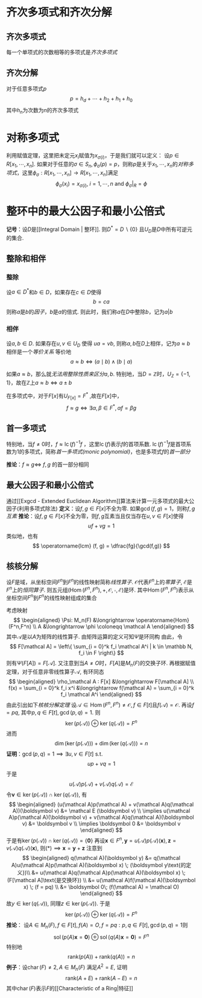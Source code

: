 # 齐次多项式和齐次分解
## 齐次多项式
每一个单项式的次数相等的多项式是*齐次多项式*
## 齐次分解
对于任意多项式$p$
$$
p = h_d + \cdots + h_2 + h_1 + h_0
$$
其中$h_n$为次数为$n$的齐次多项式
# 对称多项式
利用赋值定理，这里把未定元$x_i$赋值为$x_{\sigma(i)}$，于是我们就可以定义：
设$p \in R[x_1,\cdots, x_n].$ 如果对于任意的$\sigma \in S_n, \phi_\sigma (p) = p$，则称$p$是关于$x_1,\cdots,x_n$的*对称多项式*，这里$\phi_\sigma : R[x_1, \cdots, x_n] \to R[x_1, \cdots, x_n]$满足
$$
\phi_\sigma(x_i) = x_{\sigma(i)},\; i = 1, \cdots, n \text{ and } \phi_\sigma |_R = \phi
$$

# 整环中的最大公因子和最小公倍式
**记号**：设$D$是[[Integral Domain | 整环]]. 则$D^* = D \backslash \{0\}$ 且$U_D$是$D$中所有可逆元的集合.
## 整除和相伴

### 整除
设$a \in D^*$和$b \in D$，如果存在$c \in D$使得
$$
b = ca
$$
则称$a$是$b$的*因子*，$b$是$a$的倍式. 则此时，我们称$a$在$D$中整除$b$，记为$a | b$
### 相伴
设$a, b\in D$. 如果存在$u, v \in U_D$ 使得 $ua = vb$, 则称$a,b$在$D$上相伴，记为$a \approx b$
相伴是一个*等价关系*
等价地
$$
a \approx b \iff (a \mid b) \land (b \mid a)
$$

如果$a \approx b$，那么就*无法用整除性质来区分*$a, b$. 特别地，当$D = \mathbb{Z}$时，$U_\mathbb{Z} = \{-1, 1\}$，故在$\mathbb{Z}$上$a \approx b \iff a \pm b$

在多项式中，对于$F[x]$有$U_{F[x]} = F^*$ ,故在$F[x]$中，
$$
f \approx g \iff \exists \alpha, \beta \in F^*, \alpha f = \beta g
$$
## 首一多项式
特别地，当$f \neq 0$时，$f \approx \operatorname{lc}(f)^{-1} f$ ，这里$\operatorname{lc}(f)$表示$f$的首项系数. $\operatorname{lc}(f)^{-1} f$是首项系数为1的多项式，简称*首一多项式(monic polynomial)*，也是多项式$f$的*首一部分*

**推论**：$f \approx g \iff$ $f, g$ 的首一部分相同
## 最大公因子和最小公倍式
通过[[Exgcd - Extended Euclidean Algorithm]]算法来计算一元多项式的最大公因子(利用多项式除法)
**定义**：设$f, g \in F[x]$不全为零. 如果$\gcd(f, g) = 1$，则称$f,g$*互素*
**推论**：设$f, g \in F[x]$不全为零，则$f,g$互素当且仅当存在$u,v \in F[x]$使得
$$
uf + vg = 1
$$
类似地，也有
$$
\operatorname{lcm} (f, g) = \dfrac{fg}{\gcd(f,g)}
$$
## 核核分解
设$F$是域，从坐标空间$F^n$到$F^n$的线性映射简称*线性算子*. $\mathcal O$代表$F^n$上的*零算子*, $\mathcal E$是$F^n$上的*恒同算子*. 则五元组$(\operatorname{Hom} (F^n, F^n), +, \mathcal O, \circ, \mathcal E)$是环. 其中$\operatorname{Hom}(F^n,F^n)$表示从坐标空间$F^n$到$F^n$的线性映射组成的集合

考虑映射
$$
\begin{aligned}
\Psi: M_n(F) &\longrightarrow \operatorname{Hom}(F^n,F^n) \\
A &\longrightarrow \phi \coloneqq \mathcal A
\end{aligned}
$$
其中$\mathcal A$是以$A$为矩阵的线性算子. 由矩阵运算的定义可知$\Psi$是环同构
由此，令
$$
F[\mathcal A] = \left\{ \sum_{i = 0}^k f_i \mathcal A^i | k \in \mathbb N, f_i \in F \right\}
$$
则有$\Psi(F[A]) = F[\mathcal A]$. 
又注意到当$A \neq O$时，$F[A]$是$M_n(F)$的交换子环. 再根据赋值定理，对于任意非零线性算子$\mathcal A$, 有环同态
$$
\begin{aligned}
\rho_\mathcal A : F[x] &\longrightarrow F[\mathcal A] \\
f(x) = \sum_{i = 0}^k f_i x^i &\longrightarrow f(\mathcal A) = \sum_{i = 0}^k f_i \mathcal A^i
\end{aligned}
$$
由此引出如下*核核分解定理*
设$\mathcal A \in \operatorname{Hom}(F^n, F^n) \neq \mathcal O, f \in F[t]$且$f(\mathcal A) = \mathcal O$. 再设$f = pq$, 其中$p, q \in F[t], \gcd(p, q) = 1$. 则
$$
\ker (p(\mathcal A)) \oplus \ker(q(\mathcal A)) = F^n
$$
进而
$$
\dim(\ker(p(\mathcal A))) + \dim(\ker(q(\mathcal A))) = n
$$
**证明**：$\gcd(p, q) = 1 \implies \exists u, v\in F[t]$ s.t.
$$
up + vq = 1
$$
于是
$$
u(\mathcal A)p(\mathcal A) + v(\mathcal A)q(\mathcal A) = \mathcal E \tag{$\ast$}
$$
令$\boldsymbol v \in \ker(p(\mathcal A)) \cap \ker(q(\mathcal A))$, 有
$$
\begin{aligned}
(u(\mathcal A)p(\mathcal A) + v(\mathcal A)q(\mathcal A))(\boldsymbol v) &= \mathcal E (\boldsymbol v) \\
\implies
u(\mathcal A)p(\mathcal A)(\boldsymbol v) + v(\mathcal A)q(\mathcal A)(\boldsymbol v) &= \boldsymbol v \\
\implies \boldsymbol 0 &= \boldsymbol v
\end{aligned}
$$
于是有$\ker(p(\mathcal A)) \cap \ker(q(\mathcal A)) = \{\boldsymbol 0\}$
再设$\boldsymbol x \in F^n, \boldsymbol y = u(\mathcal A)p(\mathcal A)(\boldsymbol x),\boldsymbol z = v(\mathcal A)q(\mathcal A)(\boldsymbol x)$, 则$(\ast) \implies \boldsymbol x = \boldsymbol y + \boldsymbol z$
注意到
$$
\begin{aligned}
q(\mathcal A)(\boldsymbol y) &= q(\mathcal A)u(\mathcal A)p(\mathcal A)(\boldsymbol x) \; (\boldsymbol y\text{的定义})\\
&= u(\mathcal A)q(\mathcal A)p(\mathcal A)(\boldsymbol x) \; (F[\mathcal A]\text{是交换环}) \\
&= u(\mathcal A)f(\mathcal A)(\boldsymbol x) \; (f = pq) \\
&= \boldsymbol 0\; (f(\mathcal A) = \mathcal O)
\end{aligned}
$$
故$y \in \ker(q(\mathcal A))$, 同理$z \in \ker(p(\mathcal A))$. 于是
$$
\ker (p(\mathcal A)) \oplus \ker(q(\mathcal A)) = F^n
$$
**推论**： 设$A \in M_n(F), f \in F[t], f(A) = O, f = pq: p,q \in F[t], \gcd(p, q) = 1$则
$$
\operatorname{sol}(p(A)\boldsymbol x = \boldsymbol 0) \oplus \operatorname{sol}(q(A)\boldsymbol x = \boldsymbol 0) = F^n
$$
特别地
$$
\mathrm{rank}(p(A)) + \mathrm{rank}(q(A)) = n
$$
**例子**：设$\operatorname{char}(F) \neq 2, A \in M_n(F)$ 满足$A^2 = E$, 证明
$$
\mathrm{rank}(A + E) + \mathrm{rank}(A - E) = n
$$
其中$\operatorname{char}(F)$表示$F$的[[Characteristic of a Ring|特征]]




